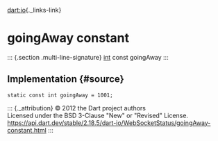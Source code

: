 [dart:io](../../dart-io/dart-io-library){._links-link}

goingAway constant
==================

::: {.section .multi-line-signature}
[int](../../dart-core/int-class) const goingAway
:::

Implementation {#source}
--------------

``` {.language-dart data-language="dart"}
static const int goingAway = 1001;
```

::: {._attribution}
© 2012 the Dart project authors\
Licensed under the BSD 3-Clause \"New\" or \"Revised\" License.\
<https://api.dart.dev/stable/2.18.5/dart-io/WebSocketStatus/goingAway-constant.html>
:::
